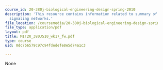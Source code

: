 ```yaml
---
course_id: 20-380j-biological-engineering-design-spring-2010
description: 'This resource contains information related to summary of the workshop:
  signaling networks.'
file_location: /coursemedia/20-380j-biological-engineering-design-spring-2010/0dc756579c97c94fdedefe8e5d74a1c3_MIT20_380JS10_wk17_fw.pdf
file_type: application/pdf
layout: pdf
title: MIT20_380JS10_wk17_fw.pdf
type: course
uid: 0dc756579c97c94fdedefe8e5d74a1c3

---
```

None